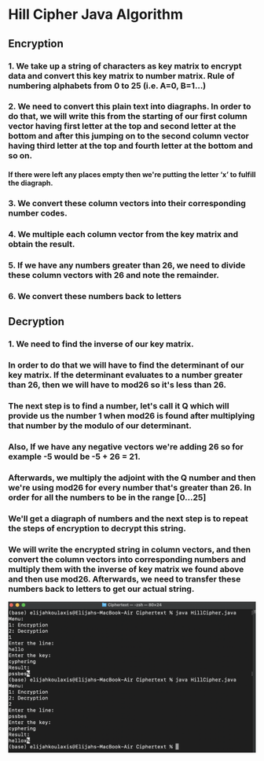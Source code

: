 # Hill Cipher Java Algorithm

## Encryption




### 1. We take up a string of characters as key matrix to encrypt data and convert this key matrix to number matrix. Rule of numbering alphabets from 0 to 25 (i.e. A=0, B=1…)


### 2. We need to convert this plain text into diagraphs. In order to do that, we will write this from the starting of our first column vector having first letter at the top and second letter at the bottom and after this jumping on to the second column vector having third letter at the top and fourth letter at the bottom and so on.

#### If there were left any places empty then we're putting the letter ‘x’ to fulfill the diagraph.


### 3. We convert these column vectors into their corresponding number codes.


### 4. We multiple each column vector from the key matrix and obtain the result.


### 5. If we have any numbers greater than 26, we need to divide these column vectors with 26 and note the remainder.


### 6. We convert these numbers back to letters




## Decryption




### 1. We need to find the inverse of our key matrix.


### In order to do that we will have to find the determinant of our key matrix. If the determinant evaluates to a number greater than 26, then we will have to mod26 so it's less than 26.

### The next step is to find a number, let's call it Q which will provide us the number 1 when mod26 is found after multiplying that number by the modulo of our determinant.

### Also, If we have any negative vectors we're adding 26 so for example -5 would be -5 + 26 = 21.

### Afterwards, we multiply the adjoint with the Q number and then we're using mod26 for every number that's greater than 26. In order for all the numbers to be in the range [0...25]

### We'll get a diagraph of numbers and the next step is to repeat the steps of encryption to decrypt this string.

### We will write the encrypted string in column vectors, and then convert the column vectors into corresponding numbers and multiply them with the inverse of key matrix we found above and then use mod26. Afterwards, we need to transfer these numbers back to letters to get our actual string.



<img src="1.png">
